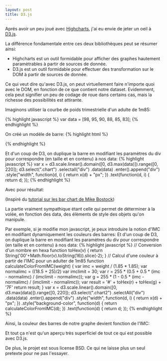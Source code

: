 ```yaml
---
layout: post
title: D3.js
---
```


<script src="http://d3js.org/d3.v3.min.js" charset="utf-8"></script>

Aprés avoir un peu joué avec [Highcharts](http://www.highcharts.com/), j'ai eu envie de jeter un oeil à [D3.js](http://d3js.org/).

La différence fondamentale entre ces deux bibliothèques peut se résumer ainsi:

* Highcharts est un outil formidable pour afficher des graphes hautement paramètrables à partir de sources de donnée.
* D3.js est un outil formidable pour effectuer des transformation sur le DOM à partir de sources de donnée.

Ce qui veut dire qu'avec D3.js, on peut virtuellement faire n'importe quoi avec le DOM, en fonction de ce que contient notre dataset.
Evidemment, cela peut signifier un peu de codage de roue dans certains cas, mais la richesse des possibilités est attirante.

Imaginons utiliser la courbe de poids trimestrielle d'un adulte de 1m85:

{% highlight javascript %}
var data = [98, 95, 90, 88, 85, 83];
{% endhighlight %}
<script>
var data = [98, 95, 90, 88, 85, 83];
</script>

On créé un modèle de barre:
{% highlight html %}
<style>
  .chart div {
    font: 10px; background-color: steelblue;
    text-align: right; margin: 1px; color: white;
  }
</style>
<div class="chart"></div>
{% endhighlight %}

Et d'un coup de D3, on duplique la barre en modifiant les paramètres du div pour correspondre (en taille et en contenu) à nos data:
{% highlight javascript %}
var x = d3.scale.linear().domain([0, d3.max(data)]).range([0, 220]);
d3.select(".chart")
  .selectall("div")
  .data(data)
  .enter().append("div")
  .style("width", function(d, i) { return x(d) + "px"; })
  .text(function(d, i) { return d; });
{% endhighlight %}

Avec pour résultat:
<style> .chart div { font: 10px; background-color: lightsteelblue; text-align: right; margin: 1px; color: white; } </style>
<div class="chart"></div>

<script>
var x = d3.scale.linear().domain([0, d3.max(data)]).range([0, 220]);
d3.select(".chart")
  .selectAll("div")
  .data(data)
  .enter().append("div")
  .style("width", function(d, i) { return x(d) + "px"; })
  .text(function(d, i) { return d; });
</script>

(Inspiré du [tutorial sur les bar chart de Mike Bostock](http://bost.ocks.org/mike/bar/))

La partie vraiment sympathique étant celle qui permet de déterminer à la volée, en fonction des data, des élèments de style des objets qu'on manipule.

Par exemple, si je modifie mon javascript, je peux introduire la notion d'IMC en modifiant dynamiquement les couleurs des barres:
Et d'un coup de D3, on duplique la barre en modifiant les paramètres du div pour correspondre (en taille et en contenu) à nos data:
{% highlight javascript %}
// Conversion d'un nombre en hexa
function toHex(v) { return String('00'+Math.floor(v).toString(16)).slice(-2); }
// Calcul d'une couleur à partir de l'IMC pour un adulter de 1m85
function calculateColorFromIMC(weight) {
  var imc = weight / (1.85 * 1.85);
  var normalimc = ((18.5 + 25)/2)
  var imclimit = 30;
  var r = 255 * (0.5 +  0.5 * (imc - normalimc) / (imclimit - normalimc));
  var g = 255 * (1 - 0.5 * (imc - normalimc) / (imclimit - normalimc));
  var result = '#' + toHex(r) + toHex(g) + '7F'
  return result;
}
var x = d3.scale.linear().domain([0, d3.max(data)]).range([0, 220]);
d3.select(".chart2")
  .selectAll("div")
  .data(data)
  .enter().append("div")
  .style("width", function(d, i) { return x(d) + "px"; })
  .style("background-color", function(d) { return calculateColorFromIMC(d); })
  .text(function(d) { return d; });
{% endhighlight %}

Ainsi, la couleur des barres de notre graphe devient fonction de l'IMC:

<style> .chart2 div { font: 10px; background-color: lightsteelblue; text-align: right; margin: 1px; color: white; } </style>
<div class="chart2"></div>
<script>
function toHex(v) { return String('00'+Math.floor(v).toString(16)).slice(-2); }
function calculateColorFromIMC(weight) {
  var imc = weight / (1.85 * 1.85);
  var normal_imc = ((18.5 + 25)/2)
  var imc_limit = 30;
  var r = 255 * (0.5 +  0.5 * (imc - normal_imc) / (imc_limit - normal_imc));
  var g = 255 * (1 - 0.5 * (imc - normal_imc) / (imc_limit - normal_imc));
  var result = '#' + toHex(r) + toHex(g) + '7F'
  return result;
}
var x = d3.scale.linear().domain([0, d3.max(data)]).range([0, 220]);
d3.select(".chart2")
  .selectAll("div")
  .data(data)
  .enter().append("div")
  .style("width", function(d, i) { return x(d) + "px"; })
  .style("background-color", function(d) { return calculateColorFromIMC(d); })
  .text(function(d) { return d; });
</script>

Et tout ça n'est qu'un aperçu très superficiel de tout ce qui est possible avec D3.js.

De plus, le projet est sous license BSD. Ce qui ne laisse plus un seul pretexte pour ne pas l'essayer.

